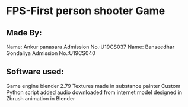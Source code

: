 <h1> FPS-First person shooter Game </h1>

<h2>Made By:</h2>
Name: Ankur panasara Admission No.:U19CS037
Name: Banseedhar Gondaliya Admission No.:U19CS040


<h2>Software used: </h2>
Game engine blender 2.79
Textures made in substance painter
Custom Python script added
audio downloaded from internet
model designed in Zbrush
animation in Blender
